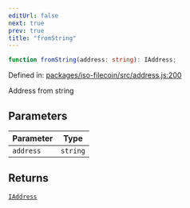 ```yaml
---
editUrl: false
next: true
prev: true
title: "fromString"
---
```


```ts
function fromString(address: string): IAddress;
```

Defined in: [packages/iso-filecoin/src/address.js:200](https://github.com/hugomrdias/filecoin/blob/main/packages/iso-filecoin/src/address.js#L200)

Address from string

## Parameters

| Parameter | Type |
| ------ | ------ |
| `address` | `string` |

## Returns

[`IAddress`](/api/iso-filecoin/address/interfaces/iaddress/)
